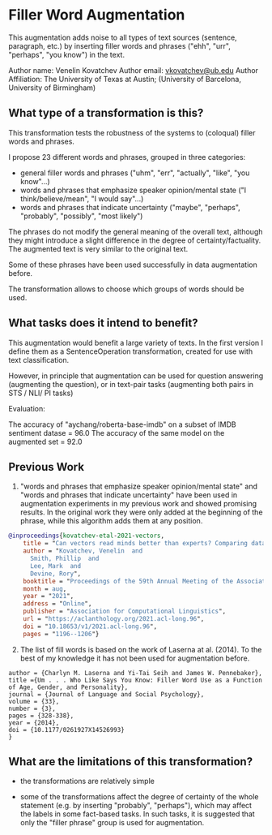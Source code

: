 # Filler Word Augmentation
This augmentation adds noise to all types of text sources (sentence, paragraph, etc.) by inserting filler 
words and phrases ("ehh", "urr", "perhaps", "you know") in the text.

Author name: Venelin Kovatchev
Author email: vkovatchev@ub.edu
Author Affiliation: The University of Texas at Austin; (University of Barcelona, University of Birmingham)

## What type of a transformation is this?
This transformation tests the robustness of the systems to (coloqual) filler words and phrases.

I propose 23 different words and phrases, grouped in three categories:
- general filler words and phrases ("uhm", "err", "actually", "like", "you know"...)
- words and phrases that emphasize speaker opinion/mental state ("I think/believe/mean", "I would say"...)
- words and phrases that indicate uncertainty ("maybe", "perhaps", "probably", "possibly", "most likely")

The phrases do not modify the general meaning of the overall text, although they might introduce a slight
difference in the degree of certainty/factuality. The augmented text is very similar to the original text.

Some of these phrases have been used successfully in data augmentation before.

The transformation allows to choose which groups of words should be used.


## What tasks does it intend to benefit?
This augmentation would benefit a large variety of texts. In the first version I define them as a 
SentenceOperation transformation, created for use with text classification.

However, in principle that augmentation can be used for question answering (augmenting the question),
or in text-pair tasks (augmenting both pairs in STS / NLI/ PI tasks)

Evaluation:

The accuracy of "aychang/roberta-base-imdb"
on a subset of IMDB sentiment datase = 96.0
The accuracy of the same model on the augmented set = 92.0


## Previous Work
1) "words and phrases that emphasize speaker opinion/mental state" and "words and phrases that indicate 
uncertainty" have been used in augmentation experiments in my previous work and showed promising results.
In the original work they were only added at the beginning of the phrase, while this algorithm adds them
at any position.

```bibtex
@inproceedings{kovatchev-etal-2021-vectors,
    title = "Can vectors read minds better than experts? Comparing data augmentation strategies for the automated scoring of children{'}s mindreading ability",
    author = "Kovatchev, Venelin  and
      Smith, Phillip  and
      Lee, Mark  and
      Devine, Rory",
    booktitle = "Proceedings of the 59th Annual Meeting of the Association for Computational Linguistics and the 11th International Joint Conference on Natural Language Processing (Volume 1: Long Papers)",
    month = aug,
    year = "2021",
    address = "Online",
    publisher = "Association for Computational Linguistics",
    url = "https://aclanthology.org/2021.acl-long.96",
    doi = "10.18653/v1/2021.acl-long.96",
    pages = "1196--1206"}
```

2) The list of fill words is based on the work of Laserna at al. (2014). To the best of
my knowledge it has not been used for augmentation before.

```@article{doi:10.1177/0261927X14526993,
author = {Charlyn M. Laserna and Yi-Tai Seih and James W. Pennebaker},
title ={Um . . . Who Like Says You Know: Filler Word Use as a Function of Age, Gender, and Personality},
journal = {Journal of Language and Social Psychology},
volume = {33},
number = {3},
pages = {328-338},
year = {2014},
doi = {10.1177/0261927X14526993}
}
```


## What are the limitations of this transformation?
- the transformations are relatively simple

- some of the transformations affect the degree of certainty of the whole statement (e.g. by inserting
"probably", "perhaps"), which may affect the labels in some fact-based tasks. In such tasks, it is suggested
that only the "filler phrase" group is used for augmentation.
